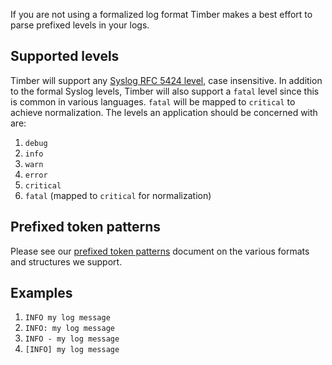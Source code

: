 If you are not using a formalized log format Timber makes a best effort to parse prefixed levels in your logs.

## Supported levels

Timber will support any [Syslog RFC 5424 level](https://en.wikipedia.org/wiki/Syslog#Severity_level), case insensitive. In addition to the formal Syslog levels, Timber will also support a `fatal` level since this is common in various languages. `fatal` will be mapped to `critical` to achieve normalization. The levels an application should be concerned with are:

1. `debug`
2. `info`
3. `warn`
4. `error`
5. `critical`
6. `fatal` (mapped to `critical` for normalization)


## Prefixed token patterns

Please see our [prefixed token patterns](/service/log-formats-parsing/prefixed-token-patterns) document on the various formats and structures we support.

## Examples

1. `INFO my log message`
2. `INFO: my log message`
3. `INFO - my log message`
4. `[INFO] my log message`
